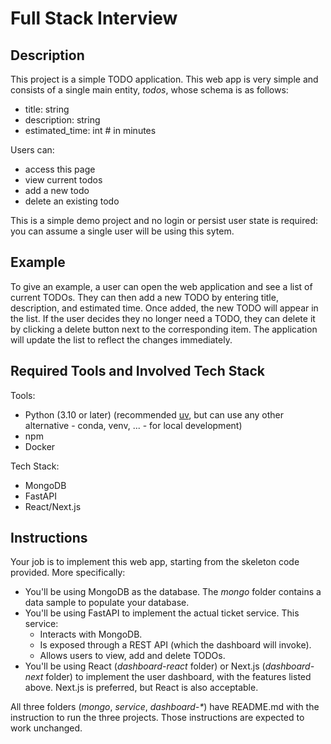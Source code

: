 # Full Stack Interview

## Description

This project is a simple TODO application. This web app is very simple and consists of a single main entity, *todos*, whose schema is as follows:
* title: string
* description: string
* estimated_time: int  # in minutes

Users can:
* access this page 
* view current todos
* add a new todo
* delete an existing todo

This is a simple demo project and no login or persist user state is required: you can assume a single user will be using this sytem.

## Example 

To give an example, a user can open the web application and see a list of current TODOs. They can then add a new TODO by entering title, description, and estimated time. Once added, the new TODO will appear in the list. If the user decides they no longer need a TODO, they can delete it by clicking a delete button next to the corresponding item. The application will update the list to reflect the changes immediately.

## Required Tools and Involved Tech Stack

Tools:
* Python (3.10 or later) (recommended [uv](https://docs.astral.sh/uv/getting-started/installation/), but can use any other alternative - conda, venv, ... - for local development)
* npm
* Docker

Tech Stack:
* MongoDB
* FastAPI
* React/Next.js

## Instructions

Your job is to implement this web app, starting from the skeleton code provided. More specifically:
* You'll be using MongoDB as the database. The *mongo* folder contains a data sample to populate your database.
* You'll be using FastAPI to implement the actual ticket service. This service:
  - Interacts with MongoDB.
  - Is exposed through a REST API (which the dashboard will invoke).
  - Allows users to view, add and delete TODOs.
* You'll be using React (*dashboard-react* folder) or Next.js (*dashboard-next* folder) to implement the user dashboard, with the features listed above. Next.js is preferred, but React is also acceptable.

All three folders (*mongo*, *service*, *dashboard-\**) have README.md with the instruction to run the three projects. Those instructions are expected to work unchanged.

